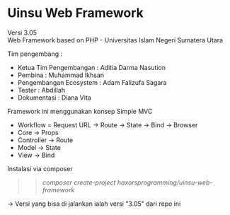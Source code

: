 # Uinsu Web Framework
Versi 3.05<br/>
Web Framework based on PHP - Universitas Islam Negeri Sumatera Utara

Tim pengembang :

- Ketua Tim Pengembangan : Aditia Darma Nasution
- Pembina : Muhammad Ikhsan
- Pengembangan Ecosystem : Adam Falizufa Sagara
- Tester : Abdillah
- Dokumentasi : Diana Vita

Framework ini menggunakan konsep Simple MVC

- Workflow = Request URL -> Route -> State -> Bind -> Browser
- Core -> Props 
- Controller -> Route
- Model -> State 
- View -> Bind

Instalasi via composer 
>> <i>composer create-project haxorsprogramming/uinsu-web-framework</i>

-> Versi yang bisa di jalankan ialah versi "3.05" dari repo ini


